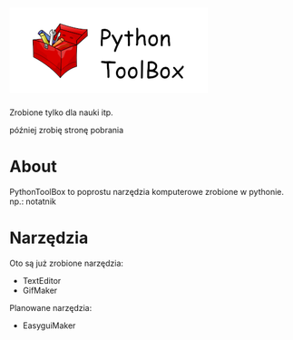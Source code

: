 # ![PythonToolBox](https://github.com/SoGreeno/PythonToolbox/blob/main/PythonToolBoxLogo.png "Logo")

Zrobione tylko dla nauki itp.

później zrobię stronę pobrania

# About

PythonToolBox to poprostu narzędzia komputerowe
zrobione w pythonie. np.: notatnik


# Narzędzia

Oto są już zrobione narzędzia:

* TextEditor
* GifMaker

Planowane narzędzia:

* EasyguiMaker


